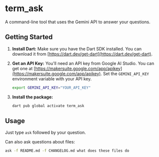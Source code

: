# term_ask

A command-line tool that uses the Gemini API to answer your questions.

## Getting Started

1.  **Install Dart:**  Make sure you have the Dart SDK installed.  You can download it from [https://dart.dev/get-dart](https://dart.dev/get-dart).

2.  **Get an API Key:** You'll need an API key from Google AI Studio.  You can get one at [https://makersuite.google.com/app/apikey](https://makersuite.google.com/app/apikey).  Set the `GEMINI_API_KEY` environment variable with your API key.

    ```bash
    export GEMINI_API_KEY="YOUR_API_KEY"
    ```

3.  **Install the package:**

    ```bash
    dart pub global activate term_ask
    ```

## Usage

Just type `ask` followed by your question.

Can also ask questions about files:

```bash
ask -f README.md -f CHANGELOG.md what does these files do
```
